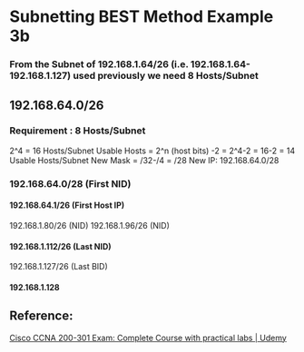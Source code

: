 # Subnetting BEST Method Example 3b

### From the Subnet of 192.168.1.64/26 \(i.e. 192.168.1.64-192.168.1.127\) used previously we need 8 Hosts/Subnet

## 192.168.64.0/26

### Requirement : 8 Hosts/Subnet

2^4 = 16 Hosts/Subnet Usable Hosts = 2^n \(host bits\) -2 = 2^4-2 = 16-2 = 14 Usable Hosts/Subnet New Mask = /32-/4 = /28 New IP: 192.168.64.0/28

### 192.168.64.0/28 \(First NID\)

#### 192.168.64.1/26 \(First Host IP\)

192.168.1.80/26 \(NID\) 192.168.1.96/26 \(NID\)

#### 192.168.1.112/26 \(Last NID\)

192.168.1.127/26 \(Last BID\)

#### 192.168.1.128

## Reference:

[Cisco CCNA 200-301 Exam: Complete Course with practical labs \| Udemy](https://www.udemy.com/course/cisco-ccent-icnd1-100-105-complete-course-sims-and-gns3/learn/lecture/18258608#overview)

